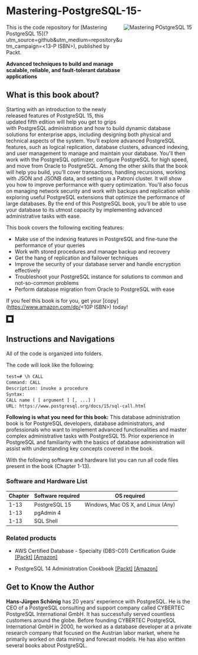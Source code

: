 # Mastering-PostgreSQL-15-

<a href="<Packtpub book link>?utm_source=github&utm_medium=repository&utm_campaign=<13-P ISBN>"><img src="https://static.packt-cdn.com/products/<13-P ISBN>/cover/smaller" alt="Mastering POstgreSQL 15" height="256px" align="right"></a>

This is the code repository for [Mastering PostgreSQL 15](<Packtpub book link>?utm_source=github&utm_medium=repository&utm_campaign=<13-P ISBN>), published by Packt.

**Advanced techniques to build and manage scalable, reliable, and fault-tolerant database applications**

## What is this book about?
Starting with an introduction to the newly released features of PostgreSQL 15, this updated fifth edition will help you get to grips with PostgreSQL administration and how to build dynamic database solutions for enterprise apps, including designing both physical and technical aspects of the system.
You'll explore advanced PostgreSQL features, such as logical replication, database clusters, advanced indexing, and user management to manage and maintain your database. You'll then work with the PostgreSQL optimizer, configure PostgreSQL for high speed, and move from Oracle to PostgreSQL. Among the other skills that the book will help you build, you’ll cover transactions, handling recursions, working with JSON and JSONB data, and setting up a Patroni cluster. It will show you how to improve performance with query optimization. You'll also focus on managing network security and work with backups and replication while exploring useful PostgreSQL extensions that optimize the performance of large databases.
By the end of this PostgreSQL book, you’ll be able to use your database to its utmost capacity by implementing advanced administrative tasks with ease.

This book covers the following exciting features: 
* Make use of the indexing features in PostgreSQL and fine-tune the performance of your queries
* Work with stored procedures and manage backup and recovery
* Get the hang of replication and failover techniques
* Improve the security of your database server and handle encryption effectively
* Troubleshoot your PostgreSQL instance for solutions to common and not-so-common problems
* Perform database migration from Oracle to PostgreSQL with ease

If you feel this book is for you, get your [copy](https://www.amazon.com/dp/<10P ISBN>) today!

<a href="https://www.packtpub.com/?utm_source=github&utm_medium=banner&utm_campaign=GitHubBanner"><img src="https://raw.githubusercontent.com/PacktPublishing/GitHub/master/GitHub.png" alt="https://www.packtpub.com/" border="5" /></a>

## Instructions and Navigations
All of the code is organized into folders.

The code will look like the following:
```
test=# \h CALL
Command: CALL
Description: invoke a procedure
Syntax:
CALL name ( [ argument ] [, ...] )
URL: https://www.postgresql.org/docs/15/sql-call.html

```

**Following is what you need for this book:**
This database administration book is for PostgreSQL developers, database administrators, and professionals who want to implement advanced functionalities and master complex administrative tasks with PostgreSQL 15. Prior experience in PostgreSQL and familiarity with the basics of database administration will assist with understanding key concepts covered in the book.	

With the following software and hardware list you can run all code files present in the book (Chapter 1-13).

### Software and Hardware List

| Chapter  | Software required                                                                    | OS required                        |
| -------- | -------------------------------------------------------------------------------------| -----------------------------------|
|  		 1-13| PostgreSQL 15   							                                            			  | Windows, Mac OS X, and Linux (Any) |
|       1-13| pgAdmin  4                                                                              |                             |
|       1-13| SQL Shell                                    |                                                                             |

### Related products <Other books you may enjoy>
* AWS Certified Database - Specialty (DBS-C01) Certification Guide [[Packt]](<Book link on Packtpub>) [[Amazon]](https://www.amazon.com/dp/1803243104)

* PostgreSQL 14 Administration Cookbook [[Packt]](<Book link on Packtpub>) [[Amazon]](https://www.amazon.com/dp/1803248971)

## Get to Know the Author
**Hans-Jürgen Schönig** has 20 years’ experience with PostgreSQL. He is the CEO of a PostgreSQL consulting and support company called CYBERTEC PostgreSQL International GmbH. It has successfully served countless customers around the globe. Before founding CYBERTEC PostgreSQL International GmbH in 2000, he worked as a database developer at a private research company that focused on the Austrian labor market, where he primarily worked on data mining and forecast models. He has also written several books about PostgreSQL.	
